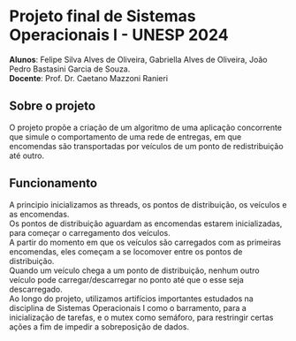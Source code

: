 # Projeto final de Sistemas Operacionais I - UNESP 2024
**Alunos**: Felipe Silva Alves de Oliveira, Gabriella Alves de Oliveira, João Pedro Bastasini Garcia de Souza.<br>
**Docente**: Prof. Dr. Caetano Mazzoni Ranieri
## Sobre o projeto
O projeto propõe a criação de um algoritmo de uma aplicação concorrente que simule o comportamento de uma rede de entregas, em que encomendas são transportadas por veículos de um ponto de redistribuição até outro.
## Funcionamento
A principio inicializamos as threads, os pontos de distribuição, os veículos e as encomendas.<br>
Os pontos de distribuição aguardam as encomendas estarem inicializadas, para começar o carregamento dos veículos.<br>
A partir do momento em que os veículos são carregados com as primeiras encomendas, eles começam a se locomover entre os pontos de distribuição.<br>
Quando um veículo chega a um ponto de distribuição, nenhum outro veículo pode carregar/descarregar no ponto até que o esse seja descarregado.<br>
Ao longo do projeto, utilizamos artifícios importantes estudados na disciplina de Sistemas Operacionais I como o barramento, para a inicialização de tarefas, e o mutex como semáforo, para restringir certas ações a fim de impedir a sobreposição de dados.<br>
